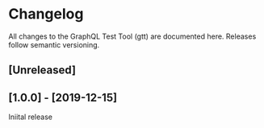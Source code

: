 # Changelog

All changes to the GraphQL Test Tool (gtt) are documented here. Releases follow semantic versioning.

## [Unreleased]

## [1.0.0] - [2019-12-15]

Iniital release
